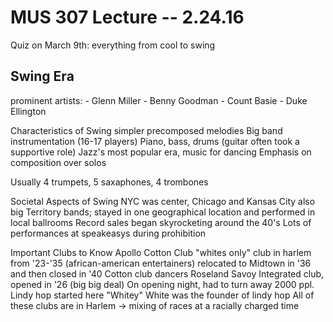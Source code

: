 MUS 307 Lecture -- 2.24.16
==

Quiz on March 9th: everything from cool to swing

Swing Era
-
prominent artists:
	- Glenn Miller
	- Benny Goodman
	- Count Basie
	- Duke Ellington

Characteristics of Swing
	simpler precomposed melodies
	Big band instrumentation (16-17 players)
	Piano, bass, drums (guitar often took a supportive role)
	Jazz's most popular era, music for dancing
	Emphasis on composition over solos

Usually 4 trumpets, 5 saxaphones, 4 trombones

Societal Aspects of Swing
	NYC was center, Chicago and Kansas City also big
	Territory bands; stayed in one geographical location and performed in local ballrooms
	Record sales began skyrocketing around the 40's
	Lots of performances at speakeasys during prohibition

Important Clubs to Know
	Apollo
	Cotton Club
		"whites only" club in harlem from '23-'35 (african-american entertainers)
		relocated to Midtown in '36 and then closed in '40
		Cotton club dancers
	Roseland
	Savoy
		Integrated club, opened in '26 (big big deal)
		On opening night, had to turn away 2000 ppl.
		Lindy hop started here
		"Whitey" White was the founder of lindy hop
All of these clubs are in Harlem -> mixing of races at a racially charged time

